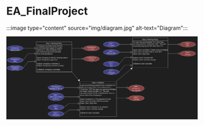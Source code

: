 # EA_FinalProject



:::image type="content" source="img/diagram.jpg" alt-text="Diagram":::

![image showing diagram](/img/diagram.jpg)
